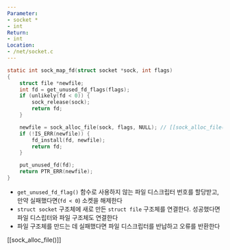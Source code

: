 ```yaml
---
Parameter:
- socket *
- int
Return:
- int
Location:
- /net/socket.c
---
```

```c title=sock_map_fd()
static int sock_map_fd(struct socket *sock, int flags)
{
	struct file *newfile;
	int fd = get_unused_fd_flags(flags);
	if (unlikely(fd < 0)) {
		sock_release(sock);
		return fd;
	}

	newfile = sock_alloc_file(sock, flags, NULL); // [[sock_alloc_file()]]
	if (!IS_ERR(newfile)) {
		fd_install(fd, newfile);
		return fd;
	}

	put_unused_fd(fd);
	return PTR_ERR(newfile);
}
```

- `get_unused_fd_flag()` 함수로 사용하지 않는 파일 디스크립터 번호를 할당받고, 만약 실패했다면(`fd < 0`) 소켓을 해제한다
- `struct socket` 구조체에 새로 만든 `struct file` 구조체를 연결한다. 성공했다면 파일 디스립터와 파일 구조체도 연결한다
- 파일 구조체를 만드는 데 실패했다면 파일 디스크립터를 반납하고 오류를 반환한다

[[sock_alloc_file()]]